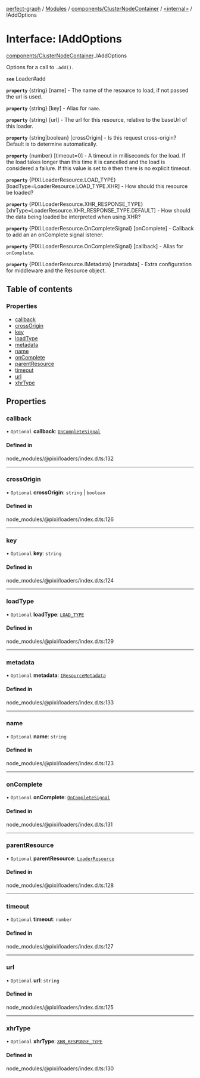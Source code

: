 [perfect-graph](../README.md) / [Modules](../modules.md) / [components/ClusterNodeContainer](../modules/components_ClusterNodeContainer.md) / [<internal\>](../modules/components_ClusterNodeContainer._internal_.md) / IAddOptions

# Interface: IAddOptions

[components/ClusterNodeContainer](../modules/components_ClusterNodeContainer.md).[<internal>](../modules/components_ClusterNodeContainer._internal_.md).IAddOptions

Options for a call to `.add()`.

**`see`** Loader#add

**`property`** {string} [name] - The name of the resource to load, if not passed the url is used.

**`property`** {string} [key] - Alias for `name`.

**`property`** {string} [url] - The url for this resource, relative to the baseUrl of this loader.

**`property`** {string|boolean} [crossOrigin] - Is this request cross-origin? Default is to
     determine automatically.

**`property`** {number} [timeout=0] - A timeout in milliseconds for the load. If the load takes
     longer than this time it is cancelled and the load is considered a failure. If this value is
     set to `0` then there is no explicit timeout.

**`property`** {PIXI.LoaderResource.LOAD_TYPE} [loadType=LoaderResource.LOAD_TYPE.XHR] - How should this resource
     be loaded?

**`property`** {PIXI.LoaderResource.XHR_RESPONSE_TYPE} [xhrType=LoaderResource.XHR_RESPONSE_TYPE.DEFAULT] - How
     should the data being loaded be interpreted when using XHR?

**`property`** {PIXI.LoaderResource.OnCompleteSignal} [onComplete] - Callback to add an an onComplete signal istener.

**`property`** {PIXI.LoaderResource.OnCompleteSignal} [callback] - Alias for `onComplete`.

**`property`** {PIXI.LoaderResource.IMetadata} [metadata] - Extra configuration for middleware and the Resource object.

## Table of contents

### Properties

- [callback](components_ClusterNodeContainer._internal_.IAddOptions.md#callback)
- [crossOrigin](components_ClusterNodeContainer._internal_.IAddOptions.md#crossorigin)
- [key](components_ClusterNodeContainer._internal_.IAddOptions.md#key)
- [loadType](components_ClusterNodeContainer._internal_.IAddOptions.md#loadtype)
- [metadata](components_ClusterNodeContainer._internal_.IAddOptions.md#metadata)
- [name](components_ClusterNodeContainer._internal_.IAddOptions.md#name)
- [onComplete](components_ClusterNodeContainer._internal_.IAddOptions.md#oncomplete)
- [parentResource](components_ClusterNodeContainer._internal_.IAddOptions.md#parentresource)
- [timeout](components_ClusterNodeContainer._internal_.IAddOptions.md#timeout)
- [url](components_ClusterNodeContainer._internal_.IAddOptions.md#url)
- [xhrType](components_ClusterNodeContainer._internal_.IAddOptions.md#xhrtype)

## Properties

### callback

• `Optional` **callback**: [`OnCompleteSignal`](../modules/components_ClusterNodeContainer._internal_.LoaderResource.md#oncompletesignal)

#### Defined in

node_modules/@pixi/loaders/index.d.ts:132

___

### crossOrigin

• `Optional` **crossOrigin**: `string` \| `boolean`

#### Defined in

node_modules/@pixi/loaders/index.d.ts:126

___

### key

• `Optional` **key**: `string`

#### Defined in

node_modules/@pixi/loaders/index.d.ts:124

___

### loadType

• `Optional` **loadType**: [`LOAD_TYPE`](../enums/components_ClusterNodeContainer._internal_.LoaderResource.LOAD_TYPE.md)

#### Defined in

node_modules/@pixi/loaders/index.d.ts:129

___

### metadata

• `Optional` **metadata**: [`IResourceMetadata`](components_ClusterNodeContainer._internal_.IResourceMetadata.md)

#### Defined in

node_modules/@pixi/loaders/index.d.ts:133

___

### name

• `Optional` **name**: `string`

#### Defined in

node_modules/@pixi/loaders/index.d.ts:123

___

### onComplete

• `Optional` **onComplete**: [`OnCompleteSignal`](../modules/components_ClusterNodeContainer._internal_.LoaderResource.md#oncompletesignal)

#### Defined in

node_modules/@pixi/loaders/index.d.ts:131

___

### parentResource

• `Optional` **parentResource**: [`LoaderResource`](../classes/components_ClusterNodeContainer._internal_.LoaderResource-1.md)

#### Defined in

node_modules/@pixi/loaders/index.d.ts:128

___

### timeout

• `Optional` **timeout**: `number`

#### Defined in

node_modules/@pixi/loaders/index.d.ts:127

___

### url

• `Optional` **url**: `string`

#### Defined in

node_modules/@pixi/loaders/index.d.ts:125

___

### xhrType

• `Optional` **xhrType**: [`XHR_RESPONSE_TYPE`](../enums/components_ClusterNodeContainer._internal_.LoaderResource.XHR_RESPONSE_TYPE.md)

#### Defined in

node_modules/@pixi/loaders/index.d.ts:130
